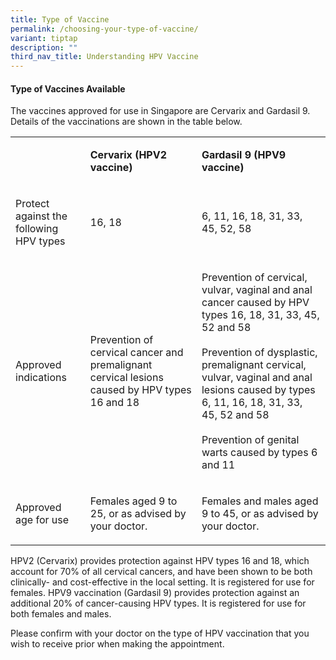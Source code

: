 ```yaml
---
title: Type of Vaccine
permalink: /choosing-your-type-of-vaccine/
variant: tiptap
description: ""
third_nav_title: Understanding HPV Vaccine
---
```

<h4>Type of Vaccines Available</h4>
<p>The vaccines approved for use in Singapore are Cervarix and Gardasil 9.
Details of the vaccinations are shown in the table below.</p>
<table style="minWidth: 75px">
<colgroup>
<col>
<col>
<col>
</colgroup>
<tbody>
<tr>
<td rowspan="1" colspan="1">
<p></p>
</td>
<td rowspan="1" colspan="1">
<p><strong>Cervarix (HPV2 vaccine)</strong>
</p>
</td>
<td rowspan="1" colspan="1">
<p><strong>Gardasil 9 (HPV9 vaccine)</strong>
</p>
</td>
</tr>
<tr>
<td rowspan="1" colspan="1">
<p>Protect against the following HPV types</p>
</td>
<td rowspan="1" colspan="1">
<p>16, 18</p>
</td>
<td rowspan="1" colspan="1">
<p>6, 11, 16, 18, 31, 33, 45, 52, 58</p>
</td>
</tr>
<tr>
<td rowspan="1" colspan="1">
<p>Approved indications</p>
</td>
<td rowspan="1" colspan="1">
<p>Prevention of cervical cancer and premalignant cervical lesions caused
by HPV types 16 and 18</p>
</td>
<td rowspan="1" colspan="1">
<p>Prevention of cervical, vulvar, vaginal and anal cancer caused by HPV
types 16, 18, 31, 33, 45, 52 and 58
<br>
<br>Prevention of dysplastic, premalignant cervical, vulvar, vaginal and anal
lesions caused by types 6, 11, 16, 18, 31, 33, 45, 52 and 58
<br>
<br>Prevention of genital warts caused by types 6 and 11</p>
</td>
</tr>
<tr>
<td rowspan="1" colspan="1">
<p>Approved age for use</p>
</td>
<td rowspan="1" colspan="1">
<p>Females aged 9 to 25, or as advised by your doctor.</p>
</td>
<td rowspan="1" colspan="1">
<p>Females and males aged 9 to 45, or as advised by your doctor.</p>
</td>
</tr>
</tbody>
</table>
<p>HPV2 (Cervarix) provides protection against HPV types 16 and 18, which
account for 70% of all cervical cancers, and have been shown to be both
clinically- and cost-effective in the local setting. It is registered for
use for females. HPV9 vaccination (Gardasil 9) provides protection against
an additional 20% of cancer-causing HPV types. It is registered for use
for both females and males.</p>
<p>Please confirm with your doctor on the type of HPV vaccination that you
wish to receive prior when making the appointment.</p>